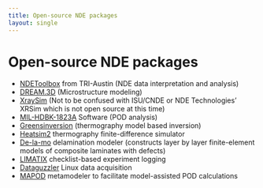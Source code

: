 ```yaml
---
title: Open-source NDE packages
layout: single
---
```


Open-source NDE packages
========================

 * [NDEToolbox](http://ndetoolbox.com) from TRI-Austin (NDE data interpretation and analysis)
 * [DREAM.3D](http://dream3d.bluequartz.net) (Microstructure modeling)
 * [XraySim](http://xraysim.sourceforge.net) (Not to be confused with ISU/CNDE or NDE Technologies’ XRSim which is not open source at this time)
 * [MIL-HDBK-1823A](http://statisticalengineering.com/mh1823/) Software (POD analysis)
 * [Greensinversion](http://thermal.cnde.iastate.edu/greensinversion.xml) (thermography model based inversion)
 * [Heatsim2](http://thermal.cnde.iastate.edu/heatsim2.xml) thermography finite-difference simulator
 * [De-la-mo](http://thermal.cnde.iastate.edu/de-la-mo.xhtml) delamination modeler (constructs layer by layer finite-element models of composite laminates with defects) 
 * [LIMATIX](http://thermal.cnde.iastate.edu/limatix.xml) checklist-based experiment logging 
 * [Dataguzzler](http://thermal.cnde.iastate.edu/dataguzzler/) Linux data acquisition
 * [MAPOD](mapod.weebly.com) metamodeler to facilitate model-assisted POD calculations
 
 

